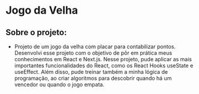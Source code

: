 # Jogo da Velha

## Sobre o projeto:

- Projeto de um jogo da velha com placar para contabilizar pontos. Desenvolvi esse projeto com o objetivo de pôr em prática meus conhecimentos em React e Next.js. Nesse projeto, pude aplicar as mais importantes funcionalidades do React, como os React Hooks useState e useEffect. Além disso, pude treinar também a minha lógica de programação, ao criar algoritmos para descobrir quando há um vencedor ou quando o jogo empata.
